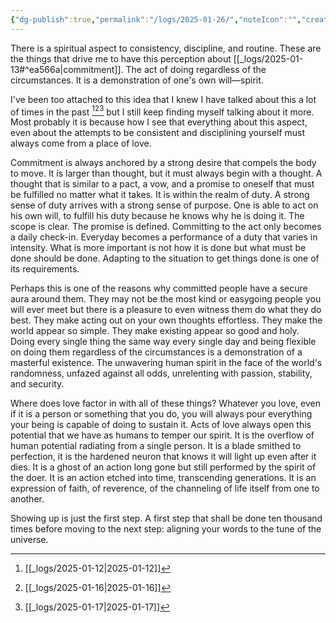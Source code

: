 ```yaml
---
{"dg-publish":true,"permalink":"/logs/2025-01-26/","noteIcon":"","created":"2025-01-26"}
---
```


There is a spiritual aspect to consistency, discipline, and routine. These are the things that drive me to have this perception about [[_logs/2025-01-13#^ea566a\|commitment]]. The act of doing regardless of the circumstances. It is a demonstration of one's own will—spirit.

I've been too attached to this idea that I knew I have talked about this a lot of times in the past [^1][^2][^3] but I still keep finding myself talking about it more. Most probably it is because how I see that everything about this aspect, even about the attempts to be consistent and disciplining yourself must always come from a place of love.

Commitment is always anchored by a strong desire that compels the body to move. It is larger than thought, but it must always begin with a thought. A thought that is similar to a pact, a vow, and a promise to oneself that must be fulfilled no matter what it takes. It is within the realm of duty. A strong sense of duty arrives with a strong sense of purpose. One is able to act on his own will, to fulfill his duty because he knows why he is doing it. The scope is clear. The promise is defined. Committing to the act only becomes a daily check-in. Everyday becomes a performance of a duty that varies in intensity. What is more important is not how it is done but what must be done should be done. Adapting to the situation to get things done is one of its requirements.

Perhaps this is one of the reasons why committed people have a secure aura around them. They may not be the most kind or easygoing people you will ever meet but there is a pleasure to even witness them do what they do best. They make acting out on your own thoughts effortless. They make the world appear so simple. They make existing appear so good and holy. Doing every single thing the same way every single day and being flexible on doing them regardless of the circumstances is a demonstration of a masterful existence. The unwavering human spirit in the face of the world's randomness, unfazed against all odds, unrelenting with passion, stability, and security.

Where does love factor in with all of these things? Whatever you love, even if it is a person or something that you do, you will always pour everything your being is capable of doing to sustain it. Acts of love always open this potential that we have as humans to temper our spirit. It is the overflow of human potential radiating from a single person. It is a blade smithed to perfection, it is the hardened neuron that knows it will light up even after it dies. It is a ghost of an action long gone but still performed by the spirit of the doer. It is an action etched into time, transcending generations. It is an expression of faith, of reverence, of the channeling of life itself from one to another.

Showing up is just the first step. A first step that shall be done ten thousand times before moving to the next step: aligning your words to the tune of the universe.

[^1]: [[_logs/2025-01-12\|2025-01-12]]
[^2]: [[_logs/2025-01-16\|2025-01-16]]
[^3]: [[_logs/2025-01-17\|2025-01-17]]